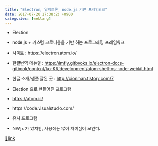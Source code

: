 ```yaml
---
title: "Electron, 일렉트론, node.js 기반 프레임워크"
date: 2017-07-20 17:38:26 +0900
categories: [weblang]
---
```


  
- Election
- node.js + 커스텀 크로니움을 기반 하는 프로그래밍 프레임워크

- 사이트 : https://electron.atom.io/
- 한글번역 메뉴얼 : https://imfly.gitbooks.io/electron-docs-gitbook/content/ko-KR/development/atom-shell-vs-node-webkit.html
- 한글 소개/샘플 잘된 곳 : http://cionman.tistory.com/7
- Election 으로 만들어진 프로그램
- https://atom.io/
- https://code.visualstudio.com/

- 유사 프로그램
- NW.js 가 있지만, 사용에는 많이 차이점이 보인다.





[🔗link](http://www.mins01.com/mh/tech/read/1096)